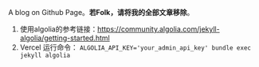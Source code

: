 A blog on Github Page。**若Folk，请将我的全部文章移除**。

1. 使用algolia的参考链接：https://community.algolia.com/jekyll-algolia/getting-started.html
2. Vercel 运行命令： `ALGOLIA_API_KEY='your_admin_api_key' bundle exec jekyll algolia`




